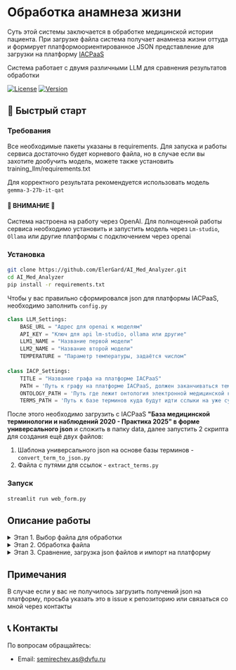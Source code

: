 # Обработка анамнеза жизни

Суть этой системы заключается в обработке медицинской истории пациента. При загрузке файла система получает анамнеза жизни оттуда 
и формирует платформоориентированное JSON представление для загрузки на платформу [IACPaaS](https://iacpaas.dvo.ru/)

Система работает с двумя различными LLM для сравнения результатов обработки

[![License](https://img.shields.io/badge/license-MIT-blue.svg)]()
[![Version](https://img.shields.io/badge/version-1.0.0-green.svg)]()

## 🚀 Быстрый старт

### Требования
Все необходимые пакеты указаны в requirements. Для запуска и работы сервиса достаточно будет корневого файла, 
но в случае если вы захотите дообучить модель, можете также установить training_llm/requirements.txt

Для корректного результата рекомендуется использовать модель `gemma-3-27b-it-qat`

#### 🚨 ВНИМАНИЕ 🚨
Система настроена на работу через OpenAI. Для полноценной работы сервиса необходимо установить и запустить модель через
`Lm-studio`, `Ollama` или другие платформы с подключением через openai


### Установка
```bash
git clone https://github.com/ElerGard/AI_Med_Analyzer.git
cd AI_Med_Analyzer
pip install -r requirements.txt
```

Чтобы у вас правильно сформировался json для платформы IACPaaS, необходимо заполнить `config.py`

```python
class LLM_Settings:
    BASE_URL = "Адрес для openai к моделям"
    API_KEY = "Ключ для api lm-studio, ollama или другие"
    LLM1_NAME = "Название первой модели" 
    LLM2_NAME = "Название второй модели"
    TEMPERATURE = "Параметр температуры, задаётся числом"

class IACP_Settings:
    TITLE = "Название графа на платформе IACPaaS" 
    PATH = 'Путь к графу на платформе IACPaaS, должен заканчиваться тем же термином что и в TITLE'
    ONTOLOGY_PATH = 'Путь где лежит онтология электронной медицинской карты V.4 - Практика 2025 для графа'
    TERMS_PATH = 'Путь к базе терминов куда будут идти сслыки на уже существующие термины'
```

После этого необходимо загрузить с IACPaaS **"База медицинской терминологии и наблюдений 2020 - Практика 2025" в форме универсального json** 
и сложить в папку data, далее запустить 2 скрипта для создания ещё двух файлов: 
1. Шаблона универсального json на основе базы терминов - `convert_term_to_json.py`
2. Файла с путями для ссылок - `extract_terms.py`

### Запуск

```bash
streamlit run web_form.py
```

## Описание работы

<details>
<summary>Этап 1. Выбор файла для обработки</summary>

При запуске сервиса вы увидете следующее окно. В нём вам необходимо нажать кнопку Browse files 
и выбрать файл который вы хотите обработать

![Основное окно](./git_images/main_page.gif)

</details>

<details>
<summary>Этап 2. Обработка файла</summary>

Во время обработки файла вы будете видеть ползунок завершения. В этот момент система сначала получит анамнез жизни и 
на его основе языковые модели сформируют 2 упрощённых json объекта

<details>
<summary>Вид упрощённого json</summary>

```json
{
  "Сопутствующие и хронические заболевания": [
    {
      "Вирусные гепатиты": "отрицает",
      "ТВС": "отрицает",
      "Венерические заболевания": "отрицает"
    }
  ],
  "Перенесенные заболевания, травмы, операции": [
    {
      "Заболевания": {
        "Качественные значения": []
      },
      "Травмы": {
        "Качественные значения": []
      },
      "операции": {
        "Качественные значения": []
      }
    }
  ],
  "Вредные привычки": [
    {
      "Курение": [
        {
          "Присутствие": {
            "Качественные значения": ["бывший курильщик"],
            "Числовые значения": []
          }
        },
        {
          "Длительность употребления (в годах)": {
            "Качественные значения": ["много лет"],
            "Числовые значения": []
          }
        },
        {
          "Количество (штук в день)": {
            "Качественные значения": ["0,5 пачки в день"],
            "Числовые значения": []
          }
        }
      ]
    }
  ],
  "Аллергологический анамнез": [
    {
      "Наличие аллергии": [
        {
          "Качественные значения": ["аллергия отсутствует"],
          "Числовые значения": []
        }
      ]
    }
  ],
  "Наследственный анамнез": [
    {
      "Наличие заболевания у матери": [
        {
          "Заболевание": {
            "Качественные значения": ["ИМ"],
            "Числовые значения": []
          }
        }
      ]
    }
  ],
  "Эпидемиологический анамнез": [
    {
      "Наличие эпидемиологического анамнеза": [
        {
          "Качественные значения": ["отсутствует"],
          "Числовые значения": []
        }
      ]
    }
  ]
}
```
</details>

![Обработка файла](./git_images/processing_file.png)

После упрощённого json, система сформирует платформоориентированный json который. Платформоориентированные json
представлены в окошках слева и справа под названиями соответствующих моделей с помощью которых эти json были сформированы

![Основное окно](./git_images/close_process.png)

Когда обработка закончится, появится поле с сравнением платформоориентированных json и кнопки с возможностью загрузки их

![Основное окно](./git_images/end_processing.gif)

</details>

<details>
<summary>Этап 3. Сравнение, загрузка json файлов и импорт на платформу</summary>

Для того чтобы посмотреть и сравнить файлы вручную, можно начать открывать их содержимое

![Основное окно](./git_images/open_json.gif)

В автоматическом режиме также был проведён этап сравнения (верификации)

![Основное окно](./git_images/checker.gif)

Чтобы загрузить готовый json на платформу, 
необходимо нажать на кнопку Download json 1/2 и импортировать на IACPaaS

![Основное окно](./git_images/upload_file.gif)

</details>

## Примечания

В случае если у вас не получилось загрузить получений json на платформу, просьба указать это в issue к репозиторию
или связаться со мной через контакты

## 📞 Контакты

По вопросам обращайтесь:
- Email: semirechev.as@dvfu.ru
